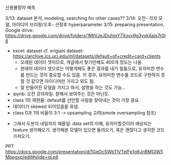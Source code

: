 신용불량자 예측

3/13: dataset 분석, modeling, searching for other cases??
3/14: 오전- 각자 모델, 아이디어 브리핑/오후- 선정후 hyperparameter
3/15: preparing presentation,
Google drive: https://drive.google.com/drive/folders/1MtVJeJDuhlqY7XovxRg3yxkXaIs7r0I8
- excel: dataset
   cf. origianl dataset: https://archive.ics.uci.edu/ml/datasets/default+of+credit+card+clients
	- 오래된 데이터 셋이므로, 캐글에서 찾기만해도 400개 정도는 나옴.
	- 원래의 데이터 셋으로는 어떻게해도 좋은 결과를 내기 힘듦으로, 유의미한 변수를 만드는 것이 중요할 수도 있음.
	  이 경우, 유의미한 변수를 코드로 구현하지 못할 것 같으면 아이디어만 가지고 와도 됨.
	- 잘 만들어진 모델을 가지고 와서, 설명을 하는 것도 가능...
- ipynb: 오전 강의파일. 잘해서 보여주는 것은 아닌듯.
- class 1의 재현율: default를 선언할 사람을 찾아내는 것이 가장 중요.
- 데이터가 skewed 되어있음을 유념.
- class 0과 1의 비율이 3:1 -> upsampling 고려(smote oversampling 참조)
* 그래서 두분이 내일까지 해올일: data set의 이해, 유의미할것이라 예상되는 feature 생각해오기. 생각해본 모델이 있으면 돌려오기, 혹은 괜찮다고 생각한 코드 가져오기.

PPT
https://docs.google.com/presentation/d/1GeDcSWbTIVTeIFe1g9JnBMGlW5Mbpgxp/edit#slide=id.p6
